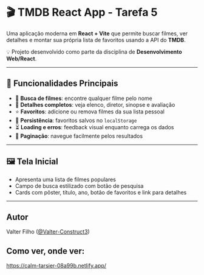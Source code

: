
# 🎬 TMDB React App - Tarefa 5

Uma aplicação moderna em **React + Vite** que permite buscar filmes, ver detalhes e montar sua própria lista de favoritos usando a API do **TMDB**.  

💡 Projeto desenvolvido como parte da disciplina de **Desenvolvimento Web/React**.

---

## 🌟 Funcionalidades Principais

- 🔎 **Busca de filmes**: encontre qualquer filme pelo nome  
- 📝 **Detalhes completos**: veja elenco, diretor, sinopse e avaliação  
- ⭐ **Favoritos**: adicione ou remova filmes da sua lista pessoal  
- 📄 **Persistência**: favoritos salvos no `localStorage`  
- ⏳ **Loading e erros**: feedback visual enquanto carrega os dados  
- 🔢 **Paginação**: navegue facilmente pelos resultados  

---

## 🖼️ Tela Inicial

- Apresenta uma lista de filmes populares  
- Campo de busca estilizado com botão de pesquisa  
- Cards com pôster, título, ano, botão de favoritos e link para detalhes  

---

## Autor
Valter Filho ([@Valter-Construct3](https://github.com/Valter-Construct3))

## Como ver, onde ver:

https://calm-tarsier-08a99b.netlify.app/

